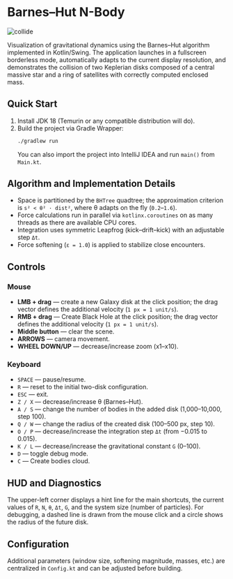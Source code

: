 # Barnes–Hut N-Body

![collide](collide.gif)

Visualization of gravitational dynamics using the Barnes–Hut algorithm implemented in Kotlin/Swing. The application launches in a fullscreen borderless mode, automatically adapts to the current display resolution, and demonstrates the collision of two Keplerian disks composed of a central massive star and a ring of satellites with correctly computed enclosed mass.

## Quick Start

1. Install JDK 18 (Temurin or any compatible distribution will do).
2. Build the project via Gradle Wrapper:
   ```bash
   ./gradlew run
   ```
   You can also import the project into IntelliJ IDEA and run `main()` from `Main.kt`.

## Algorithm and Implementation Details

* Space is partitioned by the `BHTree` quadtree; the approximation criterion is `s² < θ² · dist²`, where θ adapts on the fly (`0.2`–`1.6`).
* Force calculations run in parallel via `kotlinx.coroutines` on as many threads as there are available CPU cores.
* Integration uses symmetric Leapfrog (kick–drift–kick) with an adjustable step `Δt`.
* Force softening (`ε = 1.0`) is applied to stabilize close encounters.

## Controls

### Mouse
* **LMB + drag** — create a new Galaxy disk at the click position; the drag vector defines the additional velocity (`1 px = 1 unit/s`).
* **RMB + drag** — Create Black Hole at the click position; the drag vector defines the additional velocity (`1 px = 1 unit/s`).
* **Middle button** — clear the scene.
* **ARROWS** — camera movement.
* **WHEEL DOWN/UP** — decrease/increase zoom (x1–x10).

### Keyboard
* `SPACE` — pause/resume.
* `R` — reset to the initial two-disk configuration.
* `ESC` — exit.
* `Z / X` — decrease/increase θ (Barnes–Hut).
* `A / S` — change the number of bodies in the added disk (1,000–10,000, step 100).
* `Q / W` — change the radius of the created disk (100–500 px, step 10).
* `O / P` — decrease/increase the integration step `Δt` (from −0.015 to 0.015).
* `K / L` — decrease/increase the gravitational constant `G` (0–100).
* `D` — toggle debug mode.
* `C` — Create bodies cloud.

## HUD and Diagnostics

The upper-left corner displays a hint line for the main shortcuts, the current values of `R`, `N`, `θ`, `Δt`, `G`, and the system size (number of particles). For debugging, a dashed line is drawn from the mouse click and a circle shows the radius of the future disk.

## Configuration

Additional parameters (window size, softening magnitude, masses, etc.) are centralized in `Config.kt` and can be adjusted before building.
